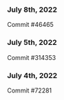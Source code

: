 ### July 8th, 2022

Commit #46465

### July 5th, 2022

Commit #314353


### July 4th, 2022

Commit #72281
